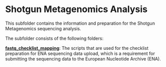 # Shotgun Metagenomics Analysis

This subfolder contains the information and preparation for the Shotgun Metagenomics sequencing analysis. 


The subfolder consists of the following folders:

[**fastq_checklist_mapping**](https://github.com/paytonyau/agmicrobiomebase/tree/main/amplicon-sequence-analysis/fastq_checklist_mapping): The scripts that are used for the checklist preparation for ENA sequencing data upload, which is a requirement for submitting the sequencing data to the European Nucleotide Archive (ENA).